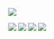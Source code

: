 
![](https://github-profile-summary-cards.vercel.app/api/cards/profile-details?username=maplexx14&theme=dark)

![](https://github-profile-summary-cards.vercel.app/api/cards/most-commit-language?username=maplexx14&theme=dark)
![](https://github-profile-summary-cards.vercel.app/api/cards/repos-per-language?username=maplexx14&theme=dark)
![](https://github-profile-summary-cards.vercel.app/api/cards/stats?username=maplexx14&theme=dark)
![](https://github-profile-summary-cards.vercel.app/api/cards/productive-time?username=maplexx14&theme=dark)
